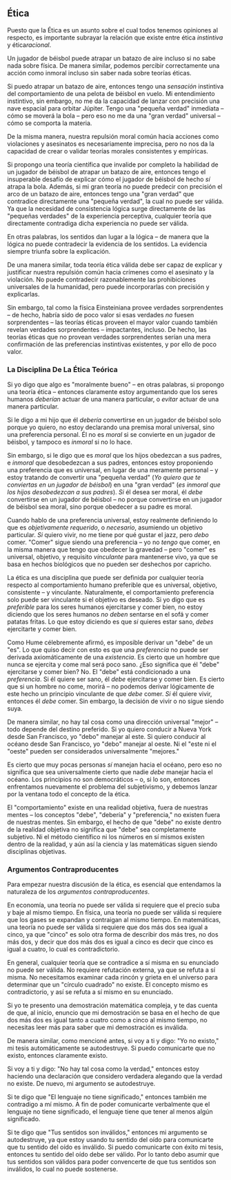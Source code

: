 ## Ética

Puesto que la Ética es un asunto sobre el cual todos tenemos opiniones al respecto, es importante subrayar la relación que existe entre ética *instintiva* y ética*racional*.

Un jugador de béisbol puede atrapar un batazo de aire incluso si no sabe nada sobre física. De manera similar, podemos percibir correctamente una acción como inmoral incluso sin saber nada sobre teorías éticas.

Si puedo atrapar un batazo de aire, entonces tengo una *sensación* instintiva del comportamiento de una pelota de béisbol en vuelo. Mi entendimiento instintivo, sin embargo, no me da la capacidad de lanzar con precisión una nave espacial para orbitar Júpiter. Tengo una "pequeña verdad" inmediata – cómo se moverá la bola – pero eso no me da una "gran verdad" universal – cómo se comporta la materia.

De la misma manera, nuestra repulsión moral común hacia acciones como violaciones y asesinatos es necesariamente imprecisa, pero no nos da la capacidad de crear o validar teorías morales consistentes y empíricas.

Si propongo una teoría científica que invalide por completo la habilidad de un jugador de béisbol de atrapar un batazo de aire, entonces tengo el insuperable desafío de explicar cómo el jugador de béisbol de hecho *sí* atrapa la bola. Además, si mi gran teoría no puede predecir con precisión el arco de un batazo de aire, entonces tengo una "gran verdad" que contradice directamente una "pequeña verdad", la cual no puede ser válida. Ya que la necesidad de consistencia lógica surge directamente de las "pequeñas verdades" de la experiencia perceptiva, cualquier teoría que directamente contradiga dicha experiencia no puede ser válida.

En otras palabras, los sentidos dan lugar a la lógica – de manera que la lógica no puede contradecir la evidencia de los sentidos. La evidencia siempre triunfa sobre la explicación.

De una manera similar, toda teoría ética válida debe ser capaz de explicar y justificar nuestra repulsión común hacia crímenes como el asesinato y la violación. No puede contradecir razonablemente las prohibiciones universales de la humanidad, pero puede incorporarlas con precisión y explicarlas.

Sin embargo, tal como la física Einsteiniana provee verdades sorprendentes – de hecho, habría sido de poco valor si esas verdades *no* fuesen sorprendentes – las teorías éticas proveen el mayor valor cuando también revelan verdades sorprendentes – impactantes, incluso. De hecho, las teorías éticas que no provean verdades sorprendentes serían una mera confirmación de las preferencias instintivas existentes, y por ello de poco valor.

### La Disciplina De La Ética Teórica

Si yo digo que algo es "moralmente bueno" – en otras palabras, si propongo una teoría ética – entonces claramente estoy argumentando que los seres humanos *deberían* actuar de una manera particular, o *evitar* actuar de una manera particular.

Si le digo a mi hijo que él *debería* convertirse en un jugador de béisbol solo porque yo quiero, no estoy declarando una premisa moral universal, sino una preferencia personal. Él no es *moral* si se convierte en un jugador de béisbol, y tampoco es *inmoral* si no lo hace.

Sin embargo, si le digo que es *moral* que los hijos obedezcan a sus padres, e *inmoral* que desobedezcan a sus padres, entonces estoy proponiendo una preferencia que es universal, en lugar de una meramente personal – y estoy tratando de convertir una "pequeña verdad" (*Yo quiero que te conviertas en un jugador de béisbol*) en una "gran verdad" (*es inmoral que los hijos desobedezcan a sus padres*). *Si* él desea ser moral, él *debe* convertirse en un jugador de béisbol – no porque convertirse en un jugador de béisbol sea moral, sino porque obedecer a su padre es moral.

Cuando hablo de una preferencia universal, estoy realmente definiendo lo que es *objetivamente requerido*, o *necesario*, asumiendo un objetivo particular. *Si* quiero vivir, no me tiene por qué gustar el jazz, pero *debo* comer. "Comer" sigue siendo una preferencia – yo no *tengo* que comer, en la misma manera que tengo que obedecer la gravedad – pero "comer" es universal, objetivo, y requisito *vinculante* para mantenerse vivo, ya que se basa en hechos biológicos que no pueden ser deshechos por capricho.

La ética es una disciplina que puede ser definida por cualquier teoría respecto al comportamiento humano preferible que es universal, objetivo, consistente – y vinculante. Naturalmente, el comportamiento preferencia solo puede ser vinculante si el objetivo es deseado. Si yo digo que es *preferible* para los seres humanos ejercitarse y comer bien, no estoy diciendo que los seres humanos *no deben* sentarse en el sofá y comer patatas fritas. Lo que estoy diciendo es que *si* quieres estar sano, *debes* ejercitarte y comer bien.

Como Hume célebremente afirmó, es imposible derivar un "debe" de un "es". Lo que quiso decir con esto es que una *preferencia* no puede ser derivada axiomáticamente de una *existencia*. Es cierto que un hombre que nunca se ejercita y come mal será poco sano. ¿Eso significa que él "debe" ejercitarse y comer bien? No. El "debe" está condicionado a una *preferencia*. Si él quiere ser sano, él *debe* ejercitarse y comer bien. Es cierto que si un hombre no come, morirá – no podemos derivar lógicamente de este hecho un principio vinculante de que *debe* comer. *Si* él quiere vivir, entonces él *debe* comer. Sin embargo, la decisión de vivir o no sigue siendo suya.

De manera similar, no hay tal cosa como una dirección universal "mejor" – todo depende del destino preferido. Si yo quiero conducir a Nueva York desde San Francisco, yo "debo" manejar al este. Si quiero conducir al océano desde San Francisco, yo "debo" manejar al oeste. Ni el "este ni el "oeste" pueden ser considerados universalmente "mejores."

Es cierto que muy pocas personas *sí* manejan hacia el océano, pero eso no significa que sea universalmente cierto que nadie *debe* manejar hacia el océano. Los principios no son democráticos – o, si lo son, entonces enfrentamos nuevamente el problema del subjetivismo, y debemos lanzar por la ventana todo el concepto de la ética.

El "comportamiento" existe en una realidad objetiva, fuera de nuestras mentes – los conceptos "debe", "debería" y "preferencia," no existen fuera de nuestras mentes. Sin embargo, el hecho de que "debe" no existe dentro de la realidad objetiva no significa que "debe" sea completamente subjetivo. Ni el método científico ni los números en sí mismos existen dentro de la realidad, y aún así la ciencia y las matemáticas siguen siendo disciplinas objetivas.

### Argumentos Contraproducentes

Para empezar nuestra discusión de la ética, es esencial que entendamos la naturaleza de los *argumentos contraproducentes*.

En economía, una teoría no puede ser válida si requiere que el precio suba y baje al mismo tiempo. En física, una teoría no puede ser válida si requiere que los gases se expandan y contraigan al mismo tiempo. En matemáticas, una teoría no puede ser válida si requiere que dos más dos sea igual a cinco, ya que "cinco" es solo otra forma de describir dos más tres, no dos más dos, y decir que dos más dos es igual a cinco es decir que cinco es igual a cuatro, lo cual es contradictorio.

En general, cualquier teoría que se contradice a sí misma en su enunciado no puede ser válida. No requiere refutación externa, ya que se refuta a sí misma. No necesitamos examinar cada rincón y grieta en el universo para determinar que un "círculo cuadrado" no existe. El concepto mismo es contradictorio, y así se refuta a sí mismo en su enunciado.

Si yo te presento una demostración matemática compleja, y te das cuenta de que, al inicio, enuncio que mi demostración se basa en el hecho de que dos más dos es igual tanto a cuatro como a cinco al mismo tiempo, no necesitas leer más para saber que mi demostración es inválida.

De manera similar, como mencioné antes, si voy a ti y digo: "Yo no existo," mi tesis automáticamente se autodestruye. Si puedo comunicarte que no existo, entonces claramente existo.

Si voy a ti y digo: "No hay tal cosa como la verdad," entonces estoy haciendo una declaración que considero verdadera alegando que la verdad no existe. De nuevo, mi argumento se autodestruye.

Si te digo que "El lenguaje no tiene significado," entonces también me contradigo a mí mismo. A fin de poder comunicarte verbalmente que el lenguaje no tiene significado, el lenguaje tiene que tener al menos algún significado.

Si te digo que "Tus sentidos son inválidos," entonces mi argumento se autodestruye, ya que estoy usando tu sentido del oído para comunicarte que tu sentido del oído es inválido. Si puedo comunicarte con éxito mi tesis, entonces tu sentido del oído debe ser válido. Por lo tanto debo asumir que tus sentidos son válidos para poder convencerte de que tus sentidos son inválidos, lo cual no puede sostenerse.